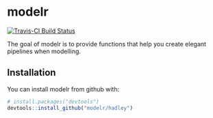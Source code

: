 # modelr

[![Travis-CI Build Status](https://travis-ci.org/hadley/modelr.svg?branch=master)](https://travis-ci.org/hadley/modelr)

The goal of modelr is to provide functions that help you create elegant pipelines when modelling.

## Installation

You can install modelr from github with:

```R
# install.packages("devtools")
devtools::install_github("modelr/hadley")
```
